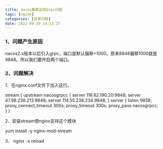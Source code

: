```yaml
---
title: nacos集群出现Grpc问题
tags: [nginx]
categories: [日常问题]
date: 2022-09-29 14:13:27
---
```

### 1、问题产生原因

nacos2.x版本以后引入grpc，端口是默认偏移+1000。原来8848偏移1000就是9848。所以我们要开启两个端口。

### 2、问题解决

1、在nginx.conf文件下加入这行。

stream {
upstream nacosgrpcc {
server 116.62.190.20:9848;
server 47.98.236.213:9848;
server 114.55.238.234:9848;
}
server {
listen 9858;
proxy_connect_timeout 300s;
proxy_timeout 300s;
proxy_pass nacosgrpcc;
}
}

2、安装stream使nginx支持这个模块

yum install -y nginx-mod-stream

3、 nginx -s reload
